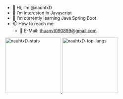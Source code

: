 - 👋 Hi, I’m @nauhtxD
- 👀 I’m interested in Javascript
- 🌱 I’m currently learning Java Spring Boot
- 📫 How to reach me:
  * 📧 E-Mail: thuanvt090899@gmail.com

<!---
nauhtXD/nauhtXD is a ✨ special ✨ repository because its `README.md` (this file) appears on your GitHub profile.
You can click the Preview link to take a look at your changes.
--->

<a href="https://github.com/nauhtXD" >
  <img height="180em" src="https://github-readme-stats.vercel.app/api?username=nauhtXD&theme=aura&show_icons=true" alt="nauhtxD-stats" />
  <img height="180em" src="https://github-readme-stats.vercel.app/api/top-langs/?username=nauhtXD&show_icons=true&count_private=true&locale=en&theme=aura&layout=compact&langs_count=8" alt="nauhtxD-top-langs" />
</a>
